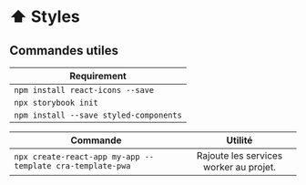 
# ⬆️ Styles



## Commandes utiles

| Requirement      |
| ------------- |
| `npm install react-icons --save`|
| `npx storybook init`|
| `npm install --save styled-components`|


| Commande      | Utilité       | 
| ------------- |:-------------:| 
| `npx create-react-app my-app --template cra-template-pwa`     | Rajoute les services worker au projet.    | 
